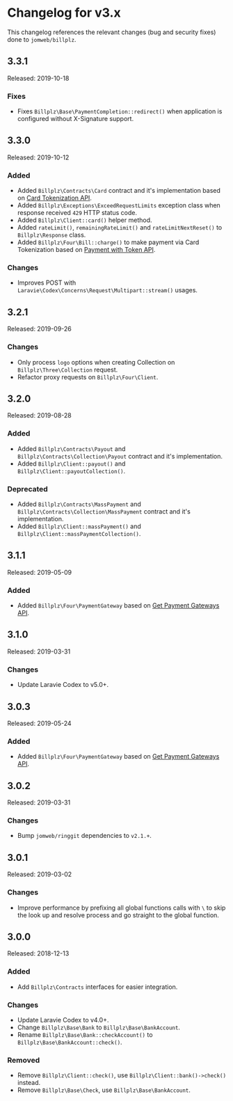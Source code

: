 # Changelog for v3.x

This changelog references the relevant changes (bug and security fixes) done to `jomweb/billplz`.

## 3.3.1

Released: 2019-10-18

### Fixes

* Fixes `Billplz\Base\PaymentCompletion::redirect()` when application is configured without X-Signature support.

## 3.3.0

Released: 2019-10-12

### Added

* Added `Billplz\Contracts\Card` contract and it's implementation based on [Card Tokenization API](https://www.billplz.com/api#card-tokenization).
* Added `Billplz\Exceptions\ExceedRequestLimits` exception class when response received `429` HTTP status code.
* Added `Billplz\Client::card()` helper method.
* Added `rateLimit()`, `remainingRateLimit()` and `rateLimitNextReset()` to `Billplz\Response` class.
* Added `Billplz\Four\Bill::charge()` to make payment via Card Tokenization based on [Payment with Token API](https://www.billplz.com/api#payment-with-token).

### Changes

* Improves POST with `Laravie\Codex\Concerns\Request\Multipart::stream()` usages.

## 3.2.1

Released: 2019-09-26

### Changes

* Only process `logo` options when creating Collection on `Billplz\Three\Collection` request.
* Refactor proxy requests on `Billplz\Four\Client`.

## 3.2.0

Released: 2019-08-28

### Added

* Added `Billplz\Contracts\Payout` and `Billplz\Contracts\Collection\Payout` contract and it's implementation.
* Added `Billplz\Client::payout()` and `Billplz\Client::payoutCollection()`.

### Deprecated

* Added `Billplz\Contracts\MassPayment` and `Billplz\Contracts\Collection\MassPayment` contract and it's implementation.
* Added `Billplz\Client::massPayment()` and `Billplz\Client::massPaymentCollection()`.

## 3.1.1

Released: 2019-05-09

### Added

* Added `Billplz\Four\PaymentGateway` based on [Get Payment Gateways API](https://www.billplz.com/api#get-payment-gateways).

## 3.1.0

Released: 2019-03-31

### Changes

* Update Laravie Codex to v5.0+.

## 3.0.3

Released: 2019-05-24

### Added

* Added `Billplz\Four\PaymentGateway` based on [Get Payment Gateways API](https://www.billplz.com/api#get-payment-gateways).

## 3.0.2

Released: 2019-03-31

### Changes

* Bump `jomweb/ringgit` dependencies to `v2.1.+`.

## 3.0.1

Released: 2019-03-02

### Changes

* Improve performance by prefixing all global functions calls with `\` to skip the look up and resolve process and go straight to the global function.

## 3.0.0

Released: 2018-12-13

### Added

* Add `Billplz\Contracts` interfaces for easier integration.

### Changes

* Update Laravie Codex to v4.0+.
* Change `Billplz\Base\Bank` to `Billplz\Base\BankAccount`.
* Rename `Billplz\Base\Bank::checkAccount()` to `Billplz\Base\BankAccount::check()`.

### Removed

* Remove `Billplz\Client::check()`, use `Billplz\Client::bank()->check()` instead.
* Remove `Billplz\Base\Check`, use `Billplz\Base\BankAccount`.
